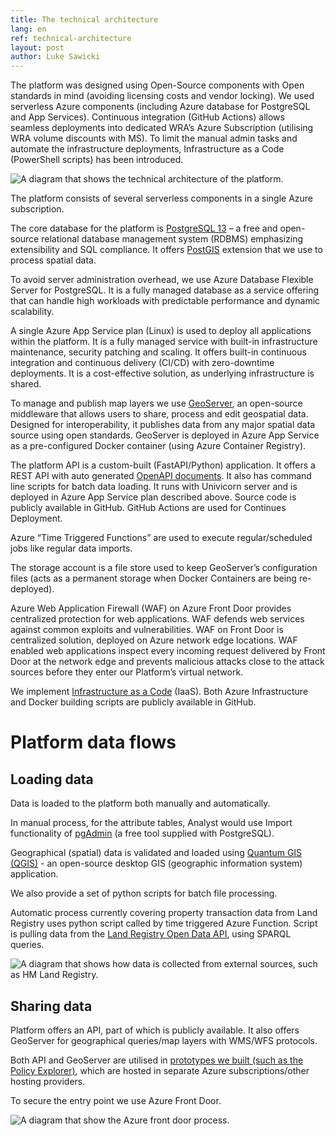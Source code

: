```yaml
---
title: The technical architecture
lang: en
ref: technical-architecture
layout: post
author: Luke Sawicki
---
```


The platform was designed using Open-Source components with Open standards in mind (avoiding licensing costs and vendor locking). We used serverless Azure components (including Azure database for PostgreSQL and App Services). Continuous integration (GitHub Actions) allows seamless deployments into dedicated WRA’s Azure Subscription (utilising WRA volume discounts with MS). To limit the manual admin tasks and automate the infrastructure deployments, Infrastructure as a Code (PowerShell scripts) has been introduced.

![A diagram that shows the technical architecture of the platform.](/property-data-poc/assets/images/IMAGE-TO-BE-ADDED)

The platform consists of several serverless components in a single Azure subscription. 

The core database for the platform is [PostgreSQL 13](https://www.postgresql.org/) – a free and open-source relational database management system (RDBMS) emphasizing extensibility and SQL compliance. It offers [PostGIS](https://postgis.net/) extension that we use to process spatial data. 

To avoid server administration overhead, we use Azure Database Flexible Server for PostgreSQL. It is a fully managed database as a service offering that can handle high workloads with predictable performance and dynamic scalability. 

A single Azure App Service plan (Linux) is used to deploy all applications within the platform. It is a fully managed service with built-in infrastructure maintenance, security patching and scaling. It offers built-in continuous integration and continuous delivery (CI/CD) with zero-downtime deployments. It is a cost-effective solution, as underlying infrastructure is shared. 

To manage and publish map layers we use [GeoServer](https://geoserver.org/), an open-source middleware that allows users to share, process and edit geospatial data. Designed for interoperability, it publishes data from any major spatial data source using open standards. 
GeoServer is deployed in Azure App Service as a pre-configured Docker container (using Azure Container Registry).  

The platform API is a custom-built (FastAPI/Python) application. It offers a REST API with auto generated [OpenAPI documents](https://www.openapis.org/). It also has command line scripts for batch data loading. It runs with Univicorn server and is deployed in Azure App Service plan described above. Source code is publicly available in GitHub. GitHub Actions are used for Continues Deployment. 

Azure “Time Triggered Functions” are used to execute regular/scheduled jobs like regular data imports. 

The storage account is a file store used to keep GeoServer’s configuration files (acts as a permanent storage when Docker Containers are being re-deployed). 

Azure Web Application Firewall (WAF) on Azure Front Door provides centralized protection for web applications. WAF defends web services against common exploits and vulnerabilities. 
WAF on Front Door is centralized solution, deployed on Azure network edge locations. WAF enabled web applications inspect every incoming request delivered by Front Door at the network edge and prevents malicious attacks close to the attack sources before they enter our Platform’s virtual network. 

We implement [Infrastructure as a Code](https://en.wikipedia.org/wiki/Infrastructure_as_code) (IaaS). Both Azure Infrastructure and Docker building scripts are publicly available in GitHub. 

# Platform data flows 

## Loading data 

Data is loaded to the platform both manually and automatically.  

In manual process, for the attribute tables, Analyst would use Import functionality of [pgAdmin](https://www.pgadmin.org/) (a free tool supplied with PostgreSQL). 

Geographical (spatial) data is validated and loaded using [Quantum GIS (QGIS)](https://www.qgis.org/en/site/) - an open-source desktop GIS (geographic information system) application. 
 
We also provide a set of python scripts for batch file processing. 

Automatic process currently covering property transaction data from Land Registry uses python script called by time triggered Azure Function. Script is pulling data from the [Land Registry Open Data API](https://landregistry.data.gov.uk/), using SPARQL queries.

![A diagram that shows how data is collected from external sources, such as HM Land Registry.](/property-data-poc/assets/images/IMAGE-TO-BE-ADDED)

## Sharing data 

Platform offers an API, part of which is publicly available. It also offers GeoServer for geographical queries/map layers with WMS/WFS protocols. 

Both API and GeoServer are utilised in [prototypes we built (such as the Policy Explorer)](https://welsh-revenue-authority.github.io/property-data-poc/en/prototypes/), which are hosted in separate Azure subscriptions/other hosting providers. 

To secure the entry point we use Azure Front Door.

![A diagram that show the Azure front door process.](/property-data-poc/assets/images/IMAGE-TO-BE-ADDED)
